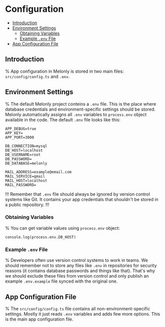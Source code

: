 <!-- omit in toc -->
# Configuration

- [Introduction](#introduction)
- [Environment Settings](#environment-settings)
  - [Obtaining Variables](#obtaining-variables)
  - [Example `.env` File](#example-env-file)
- [App Configuration File](#app-configuration-file)

## Introduction

% App configuration in Melonly is stored in two main files: `src/config/config.ts` and `.env`.

## Environment Settings

% The default Melonly project conteins a `.env` file. This is the place where database credentials and environment-specific settings should be stored. Melonly automatically assigns all `.env` variables to `process.env` object available in the code. The default `.env` file looks like this:

```
APP_DEBUG=true
APP_KEY=
APP_PORT=3000

DB_CONNECTION=mysql
DB_HOST=localhost
DB_USERNAME=root
DB_PASSWORD=
DB_DATABASE=melonly

MAIL_ADDRESS=example@email.com
MAIL_SERVICE=gmail
MAIL_HOST=localhost
MAIL_PASSWORD=
```

!!!
Remember that `.env` file should always be ignored by version control systems like Git. It contains your app credentials that shouldn't be stored in a public repository.
!!!

### Obtaining Variables

% You can get variable values using `process.env` object:

```
console.log(process.env.DB_HOST)
```

### Example `.env` File

% Developers often use version control systems to work in teams. We should remember not to store any files like `.env` in repositories for security reasons (it contains database passwords and things like that). That's why we should exclude these files from version control and only publish an example `.env.example` file synced with the original one.

## App Configuration File

% The `src/config/config.ts` file contains all non-environment-specific settings. Mostly it just reads `.env` variables and adds few more options. This is the main app configuration file.
